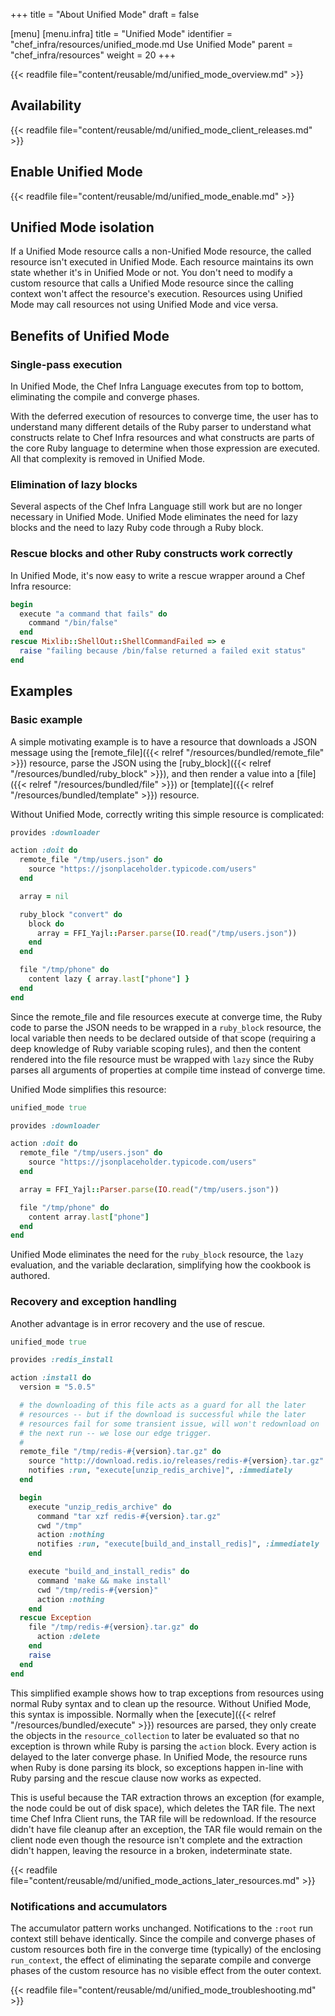+++
title = "About Unified Mode"
draft = false

[menu]
  [menu.infra]
    title = "Unified Mode"
    identifier = "chef_infra/resources/unified_mode.md Use Unified Mode"
    parent = "chef_infra/resources"
    weight = 20
+++

{{< readfile file="content/reusable/md/unified_mode_overview.md" >}}

## Availability

{{< readfile file="content/reusable/md/unified_mode_client_releases.md" >}}

## Enable Unified Mode

{{< readfile file="content/reusable/md/unified_mode_enable.md" >}}

## Unified Mode isolation

If a Unified Mode resource calls a non-Unified Mode resource, the called resource isn't executed in Unified Mode.
Each resource maintains its own state whether it's in Unified Mode or not.
You don't need to modify a custom resource that calls a Unified Mode resource since the calling context won't affect the resource's execution.
Resources using Unified Mode may call resources not using Unified Mode and vice versa.

## Benefits of Unified Mode

### Single-pass execution

In Unified Mode, the Chef Infra Language executes from top to bottom, eliminating the compile and converge phases.

With the deferred execution of resources to converge time, the user has to understand many different details of the Ruby parser to understand what constructs relate to Chef Infra resources and what constructs are parts of the core Ruby language to determine when those expression are executed. All that complexity is removed in Unified Mode.

### Elimination of lazy blocks

Several aspects of the Chef Infra Language still work but are no longer necessary in Unified Mode.
Unified Mode eliminates the need for lazy blocks and the need to lazy Ruby code through a Ruby block.

### Rescue blocks and other Ruby constructs work correctly

In Unified Mode, it's now easy to write a rescue wrapper around a Chef Infra resource:

```ruby
begin
  execute "a command that fails" do
    command "/bin/false"
  end
rescue Mixlib::ShellOut::ShellCommandFailed => e
  raise "failing because /bin/false returned a failed exit status"
end
```

## Examples

### Basic example

A simple motivating example is to have a resource that downloads a JSON message using the [remote_file]({{< relref "/resources/bundled/remote_file" >}}) resource, parse the JSON using the [ruby_block]({{< relref "/resources/bundled/ruby_block" >}}), and then render a value into a [file]({{< relref "/resources/bundled/file" >}}) or [template]({{< relref "/resources/bundled/template" >}}) resource.

Without Unified Mode, correctly writing this simple resource is complicated:

```ruby
provides :downloader

action :doit do
  remote_file "/tmp/users.json" do
    source "https://jsonplaceholder.typicode.com/users"
  end

  array = nil

  ruby_block "convert" do
    block do
      array = FFI_Yajl::Parser.parse(IO.read("/tmp/users.json"))
    end
  end

  file "/tmp/phone" do
    content lazy { array.last["phone"] }
  end
end
```

Since the remote_file and file resources execute at converge time, the Ruby code to parse the JSON needs to be wrapped in a `ruby_block` resource, the local variable then needs to be declared outside of that scope (requiring a deep knowledge of Ruby variable scoping rules), and then the content rendered into the file resource must be wrapped with `lazy` since the Ruby parses all arguments of properties at compile time instead of converge time.

Unified Mode simplifies this resource:

```ruby
unified_mode true

provides :downloader

action :doit do
  remote_file "/tmp/users.json" do
    source "https://jsonplaceholder.typicode.com/users"
  end

  array = FFI_Yajl::Parser.parse(IO.read("/tmp/users.json"))

  file "/tmp/phone" do
    content array.last["phone"]
  end
end
```

Unified Mode eliminates the need for the `ruby_block` resource, the `lazy` evaluation, and the variable declaration, simplifying how the cookbook is authored.

### Recovery and exception handling

Another advantage is in error recovery and the use of rescue.

```ruby
unified_mode true

provides :redis_install

action :install do
  version = "5.0.5"

  # the downloading of this file acts as a guard for all the later
  # resources -- but if the download is successful while the later
  # resources fail for some transient issue, will won't redownload on
  # the next run -- we lose our edge trigger.
  #
  remote_file "/tmp/redis-#{version}.tar.gz" do
    source "http://download.redis.io/releases/redis-#{version}.tar.gz"
    notifies :run, "execute[unzip_redis_archive]", :immediately
  end

  begin
    execute "unzip_redis_archive" do
      command "tar xzf redis-#{version}.tar.gz"
      cwd "/tmp"
      action :nothing
      notifies :run, "execute[build_and_install_redis]", :immediately
    end

    execute "build_and_install_redis" do
      command 'make && make install'
      cwd "/tmp/redis-#{version}"
      action :nothing
    end
  rescue Exception
    file "/tmp/redis-#{version}.tar.gz" do
      action :delete
    end
    raise
  end
end
```

This simplified example shows how to trap exceptions from resources using normal Ruby syntax and to clean up the resource. Without Unified Mode, this syntax is impossible. Normally when the [execute]({{< relref "/resources/bundled/execute" >}}) resources are parsed, they only create the objects in the `resource_collection` to later be evaluated so that no exception is thrown while Ruby is parsing the `action` block. Every action is delayed to the later converge phase. In Unified Mode, the resource runs when Ruby is done parsing its block, so exceptions happen in-line with Ruby parsing and the rescue clause now works as expected.

This is useful because the TAR extraction throws an exception (for example, the node could be out of disk space), which deletes the TAR file. The next time Chef Infra Client runs, the TAR file will be redownload. If the resource didn't have file cleanup after an exception, the TAR file would remain on the client node even though the resource isn't complete and the extraction didn't happen, leaving the resource in a broken, indeterminate state.

{{< readfile file="content/reusable/md/unified_mode_actions_later_resources.md" >}}

### Notifications and accumulators

The accumulator pattern works unchanged. Notifications to the `:root` run context still behave identically. Since the compile and converge phases of custom resources both fire in the converge time (typically) of the enclosing `run_context`, the effect of eliminating the separate compile and converge phases of the custom resource has no visible effect from the outer context.

{{< readfile file="content/reusable/md/unified_mode_troubleshooting.md" >}}
